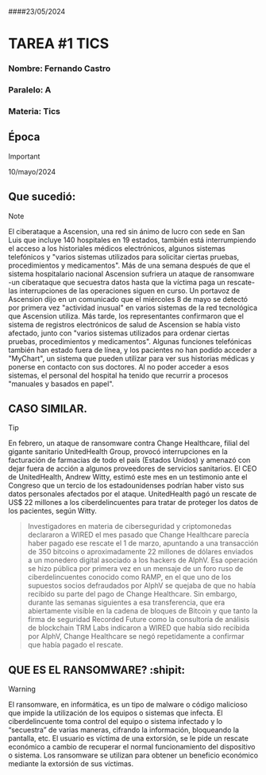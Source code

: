 ####23/05/2024
# TAREA #1 TICS
### Nombre: Fernando Castro
### Paralelo: A
### Materia: Tics

## Época 
> [!IMPORTANT]
>10/mayo/2024
## Que sucedió:
> [!NOTE]
>El ciberataque a Ascension, una red sin ánimo de lucro con sede en San Luis que incluye 140 hospitales en 19 estados, también está interrumpiendo el acceso a los historiales médicos electrónicos, algunos sistemas telefónicos y "varios sistemas utilizados para solicitar ciertas pruebas, procedimientos y medicamentos".
Más de una semana después de que el sistema hospitalario nacional Ascension sufriera un ataque de ransomware -un ciberataque que secuestra datos hasta que la víctima paga un rescate- las interrupciones de las operaciones siguen en curso.
Un portavoz de Ascension dijo en un comunicado que el miércoles 8 de mayo se detectó por primera vez "actividad inusual" en varios sistemas de la red tecnológica que Ascension utiliza. Más tarde, los representantes confirmaron que el sistema de registros electrónicos de salud de Ascension se había visto afectado, junto con "varios sistemas utilizados para ordenar ciertas pruebas, procedimientos y medicamentos". Algunas funciones telefónicas también han estado fuera de línea, y los pacientes no han podido acceder a "MyChart", un sistema que pueden utilizar para ver sus historias médicas y ponerse en contacto con sus doctores.
Al no poder acceder a esos sistemas, el personal del hospital ha tenido que recurrir a procesos "manuales y basados en papel".
## CASO SIMILAR.
> [!TIP]
>En febrero, un ataque de ransomware contra Change Healthcare, filial del gigante sanitario UnitedHealth Group, provocó interrupciones en la facturación de farmacias de todo el país (Estados Unidos) y amenazó con dejar fuera de acción a algunos proveedores de servicios sanitarios. El CEO de UnitedHealth, Andrew Witty, estimó este mes en un testimonio ante el Congreso que un tercio de los estadounidenses podrían haber visto sus datos personales afectados por el ataque. 
UnitedHealth pagó un rescate de US$ 22 millones a los ciberdelincuentes para tratar de proteger los datos de los pacientes, según Witty.

>Investigadores en materia de ciberseguridad y criptomonedas declararon a WIRED el mes pasado que Change Healthcare parecía haber pagado ese rescate el 1 de marzo, apuntando a una transacción de 350 bitcoins o aproximadamente 22 millones de dólares enviados a un monedero digital asociado a los hackers de AlphV. Esa operación se hizo pública por primera vez en un mensaje de un foro ruso de ciberdelincuentes conocido como RAMP, en el que uno de los supuestos socios defraudados por AlphV se quejaba de que no había recibido su parte del pago de Change Healthcare. Sin embargo, durante las semanas siguientes a esa transferencia, que era abiertamente visible en la cadena de bloques de Bitcoin y que tanto la firma de seguridad Recorded Future como la consultoría de análisis de blockchain TRM Labs indicaron a WIRED que había sido recibida por AlphV, Change Healthcare se negó repetidamente a confirmar que había pagado el rescate.

## QUE ES EL RANSOMWARE? :shipit:
> [!WARNING]
>El ransomware, en informática, es un tipo de malware o código malicioso que impide la utilización de los equipos o sistemas que infecta. El ciberdelincuente toma control del equipo o sistema infectado y lo “secuestra” de varias maneras, cifrando la información, bloqueando la pantalla, etc. El usuario es víctima de una extorsión, se le pide un rescate económico a cambio de recuperar el normal funcionamiento del dispositivo o sistema.
Los ransomware se utilizan para obtener un beneficio económico mediante la extorsión de sus víctimas.

